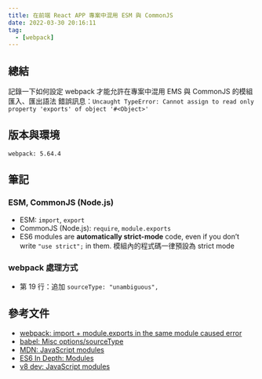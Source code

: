```yaml
---
title: 在前端 React APP 專案中混用 ESM 與 CommonJS
date: 2022-03-30 20:16:11
tag:
  - [webpack]
---
```


## 總結

記錄一下如何設定 webpack 才能允許在專案中混用 EMS 與 CommonJS 的模組匯入、匯出語法
錯誤訊息：`Uncaught TypeError: Cannot assign to read only property 'exports' of object '#<Object>'`

## 版本與環境

```
webpack: 5.64.4
```

## 筆記

### ESM, CommonJS (Node.js)

<script src="https://gist.github.com/tzynwang/1993d3b58216f442cfeea059bf5a5ef1.js"></script>

- ESM: `import`, `export`
- CommonJS (Node.js): `require`, `module.exports`
- ES6 modules are **automatically strict-mode** code, even if you don’t write `"use strict";` in them. 模組內的程式碼一律預設為 strict mode

### webpack 處理方式

<script src="https://gist.github.com/tzynwang/be7ff3ea4f3bf4b6beeacbc8acc90385.js"></script>

- 第 19 行：追加 `sourceType: "unambiguous",`

## 參考文件

- [webpack: import + module.exports in the same module caused error](https://stackoverflow.com/questions/42449999/webpack-import-module-exports-in-the-same-module-caused-error)
- [babel: Misc options/sourceType](https://babeljs.io/docs/en/options)
- [MDN: JavaScript modules](https://developer.mozilla.org/en-US/docs/Web/JavaScript/Guide/Modules)
- [ES6 In Depth: Modules](https://hacks.mozilla.org/2015/08/es6-in-depth-modules/)
- [v8 dev: JavaScript modules](https://v8.dev/features/modules)
